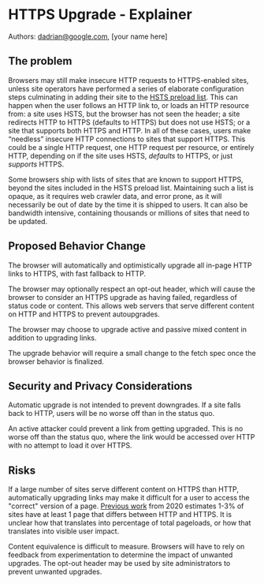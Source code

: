 # HTTPS Upgrade - Explainer

Authors: dadrian@google.com, \[your name here]

## The problem

Browsers may still make insecure HTTP requests to HTTPS-enabled sites, unless
site operators have performed a series of elaborate configuration steps
culminating in adding their site to the [HSTS preload list][preload]. This can
happen when the user follows an HTTP link to, or loads an HTTP resource from: a
site uses HSTS, but the browser has not seen the header; a site redirects HTTP
to HTTPS (defaults to HTTPS) but does not use HSTS; or a site that supports both
HTTPS and HTTP. In all of these cases, users make “needless” insecure HTTP
connections to sites that support HTTPS. This could be a single HTTP request,
one HTTP request per resource, or entirely HTTP, depending on if the site uses
HSTS, _defaults_ to HTTPS, or just _supports_ HTTPS.

Some browsers ship with lists of sites that are known to support HTTPS, beyond
the sites included in the HSTS preload list. Maintaining such a list is opaque,
as it requires web crawler data, and error prone, as it will necessarily be out
of date by the time it is shipped to users. It can also be bandwidth intensive,
containing thousands or millions of sites that need to be updated.

## Proposed Behavior Change

The browser will automatically and optimistically upgrade all in-page HTTP links
to HTTPS, with fast fallback to HTTP. 

The browser may optionally respect an opt-out header, which will cause the
browser to consider an HTTPS upgrade as having failed, regardless of status code
or content. This allows web servers that serve different content on HTTP and
HTTPS to prevent autoupgrades.

The browser may choose to upgrade active and passive mixed content in addition
to upgrading links.

The upgrade behavior will require a small change to the fetch spec once the
browser behavior is finalized.

## Security and Privacy Considerations

Automatic upgrade is not intended to prevent downgrades. If a site falls back to
HTTP, users will be no worse off than in the status quo.

An active attacker could prevent a link from getting upgraded. This is no worse
off than the status quo, where the link would be accessed over HTTP with no
attempt to load it over HTTPS.

## Risks

If a large number of sites serve different content on HTTPS than HTTP,
automatically upgrading links may make it difficult for a user to access the
"correct" version of a page. [Previous work][levin-upgrades] from 2020 estimates
1-3% of sites have at least 1 page that differs between HTTP and HTTPS. It is
unclear how that translates into percentage of total pageloads, or how that
translates into visible user impact.

Content equivalence is difficult to measure. Browsers will have to rely on
feedback from experimentation to determine the impact of unwanted upgrades. The
opt-out header may be used by site administrators to prevent unwanted upgrades.

[preload]: https://hstspreload.org
[levin-upgrades]: https://www.cs.umd.edu/~dml/papers/https_tma20.pdf